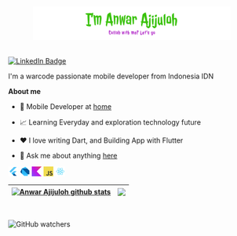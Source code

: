 <p align="center"><a href="https://anwarajijuloh.github.io"><img width="80%" alt="Hello, I'm Anurag. I do open source!" src="./assets/myheader-readme.png" /></a></p>

<br />

<div id="badges">
  <a href="https://www.linkedin.com/in/anwaraji/">
    <img src="https://img.shields.io/badge/LinkedIn-blue?style=for-the-badge&logo=linkedin&logoColor=white" alt="LinkedIn Badge"/>
  </a>
</div>

I'm a warcode passionate mobile developer from Indonesia IDN

**About me**

- 💼 Mobile Developer at [home](#)

- 📈 Learning Everyday and exploration technology future

- ❤️ I love writing Dart, and Building App with Flutter

- 💬 Ask me about anything [here](https://github.com/anwarajijuloh/anwarajijuloh/issues)

<code><img height="20" alt="flutter" src="https://raw.githubusercontent.com/github/explore/80688e429a7d4ef2fca1e82350fe8e3517d3494d/topics/flutter/flutter.png"></code>
<code><img height="20" alt="dart" src="https://raw.githubusercontent.com/github/explore/80688e429a7d4ef2fca1e82350fe8e3517d3494d/topics/dart/dart.png"></code>
<code><img height="20" alt="kotlin" src="https://raw.githubusercontent.com/github/explore/80688e429a7d4ef2fca1e82350fe8e3517d3494d/topics/kotlin/kotlin.png"></code>
<code><img height="20" alt="javascript" src="https://raw.githubusercontent.com/github/explore/5c058a388828bb5fde0bcafd4bc867b5bb3f26f3/topics/javascript/javascript.png"></code>
<code><img height="20" alt="react" src="https://raw.githubusercontent.com/github/explore/80688e429a7d4ef2fca1e82350fe8e3517d3494d/topics/react/react.png"></code>

| <a href="https://github.com/anuraghazra/github-readme-stats"><img align="center" src="https://github-readme-stats.vercel.app/api?username=anwarajijuloh&show_icons=true&include_all_commits=true&theme=buefy&hide_border=true" alt="Anwar Ajijuloh github stats" /></a> | <a href="https://github.com/anuraghazra/github-readme-stats"><img align="center" src="https://github-readme-stats.vercel.app/api/top-langs/?username=anwarajijuloh&layout=compact&theme=buefy&hide_border=true" /></a> |
| ------------- | ------------- |


<br />

![GitHub watchers](https://img.shields.io/github/watchers/anwarajijuloh/anwarajijuloh)
